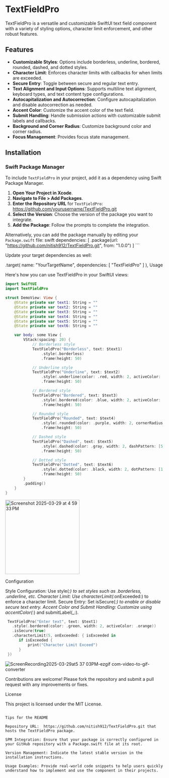 # TextFieldPro
TextFieldPro is a versatile and customizable SwiftUI text field component with a variety of styling options, character limit enforcement, and other robust features.

## Features

- **Customizable Styles**: Options include borderless, underline, bordered, rounded, dashed, and dotted styles.
- **Character Limit**: Enforces character limits with callbacks for when limits are exceeded.
- **Secure Entry**: Toggle between secure and regular text entry.
- **Text Alignment and Input Options**: Supports multiline text alignment, keyboard types, and text content type configurations.
- **Autocapitalization and Autocorrection**: Configure autocapitalization and disable autocorrection as needed.
- **Accent Color**: Customize the accent color of the text field.
- **Submit Handling**: Handle submission actions with customizable submit labels and callbacks.
- **Background and Corner Radius**: Customize background color and corner radius.
- **Focus Management**: Provides focus state management.

## Installation

### Swift Package Manager

To include `TextFieldPro` in your project, add it as a dependency using Swift Package Manager.

1. **Open Your Project in Xcode**.
2. **Navigate to File > Add Packages**.
3. **Enter the Repository URL** for `TextFieldPro`:
https://github.com/yourusername/TextFieldPro.git
4. **Select the Version**: Choose the version of the package you want to integrate.
5. **Add the Package**: Follow the prompts to complete the integration.

Alternatively, you can add the package manually by editing your `Package.swift` file:
swift dependencies: [ .package(url: "https://github.com/nitish912/TextFieldPro.git", from: "1.0.0")
] ```

Update your target dependencies as well:

.target(
    name: "YourTargetName",
    dependencies: [
        "TextFieldPro"
    ]
),
Usage

Here's how you can use TextFieldPro in your SwiftUI views:
```swift
import SwiftUI
import TextFieldPro

struct DemoView: View {
    @State private var text1: String = ""
    @State private var text2: String = ""
    @State private var text3: String = ""
    @State private var text4: String = ""
    @State private var text5: String = ""
    @State private var text6: String = ""

    var body: some View {
        VStack(spacing: 20) {
            // Borderless style
            TextFieldPro("Borderless", text: $text1)
                .style(.borderless)
                .frame(height: 50)

            // Underline style
            TextFieldPro("Underline", text: $text2)
                .style(.underline(color: .red, width: 2, activeColor: .green))
                .frame(height: 50)

            // Bordered style
            TextFieldPro("Bordered", text: $text3)
                .style(.bordered(color: .blue, width: 2, activeColor: .orange))
                .frame(height: 50)

            // Rounded style
            TextFieldPro("Rounded", text: $text4)
                .style(.rounded(color: .purple, width: 2, cornerRadius: 15, activeColor: .pink))
                .frame(height: 50)

            // Dashed style
            TextFieldPro("Dashed", text: $text5)
                .style(.dashed(color: .gray, width: 2, dashPattern: [5, 3], activeColor: .red))
                .frame(height: 50)

            // Dotted style
            TextFieldPro("Dotted", text: $text6)
                .style(.dotted(color: .black, width: 2, dotPattern: [1, 3], activeColor: .yellow))
                .frame(height: 50)
        }
        .padding()
    }
}
```

<img width="236" alt="Screenshot 2025-03-29 at 4 59 33 PM" src="https://github.com/user-attachments/assets/d3ddab84-d5f2-4be9-99dd-5017fc7c5df9" />


Configuration

Style Configuration: Use style(_:) to set styles such as .borderless, .underline, etc.
Character Limit: Use characterLimit(_:onExceeded:) to enforce a character limit.
Secure Entry: Set isSecure(_:) to enable or disable secure text entry.
Accent Color and Submit Handling: Customize using accentColor(_:) and submitLabel(_:).

```swift
 TextFieldPro("Enter text", text: $text1)
   .style(.bordered(color: .green, width: 2, activeColor: .orange))
   .isSecure(true)
   .characterLimit(5, onExceeded: { isExceeded in
      if isExceeded {
          print("Character Limit Exceed")
      }
 })
```


![ScreenRecording2025-03-29at5 37 03PM-ezgif com-video-to-gif-converter](https://github.com/user-attachments/assets/5818230a-1cea-4675-8315-0219b524c9f6)




Contributions are welcome! Please fork the repository and submit a pull request with any improvements or fixes.

License

This project is licensed under the MIT License.

```

Tips for the README

Repository URL:  https://github.com/nitish912/TextFieldPro.git that hosts the TextFieldPro package.

SPM Integration: Ensure that your package is correctly configured in your GitHub repository with a Package.swift file at its root.

Version Management: Indicate the latest stable version in the installation instructions.

Usage Examples: Provide real-world code snippets to help users quickly understand how to implement and use the component in their projects.
